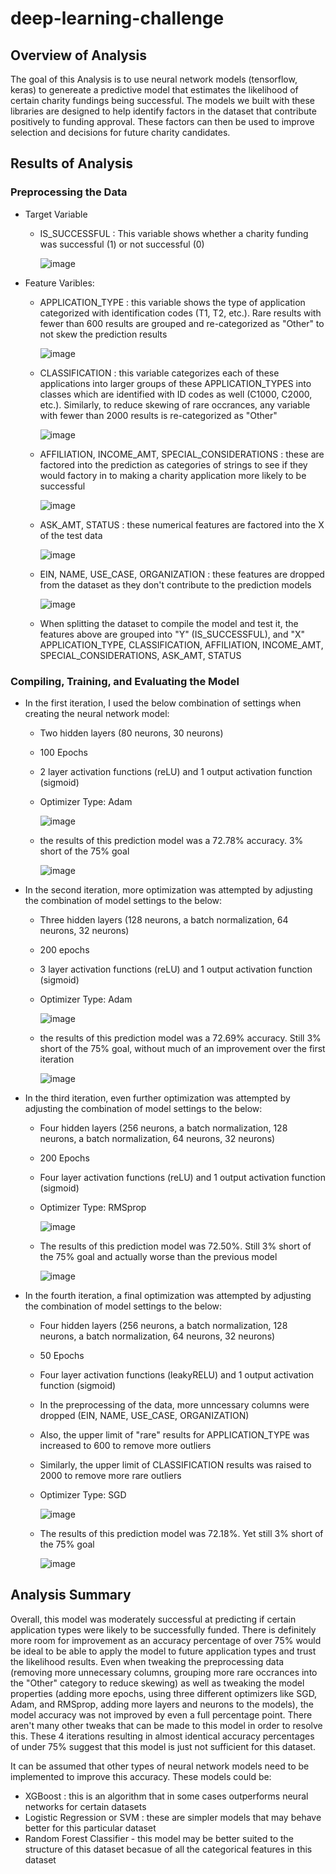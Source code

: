 # deep-learning-challenge
## Overview of Analysis
The goal of this Analysis is to use neural network models (tensorflow, keras) to genereate a predictive model that estimates the likelihood of certain charity fundings being successful.  The models we built with these libraries are designed to help identify factors in the dataset that contribute positively to funding approval.  These factors can then be used to improve selection and decisions for future charity candidates.

## Results of Analysis
### Preprocessing the Data
- Target Variable 
  - IS_SUCCESSFUL : This variable shows whether a charity funding was successful (1) or not successful (0)

    ![image](https://github.com/user-attachments/assets/b9fb9655-ffd1-4ca2-bab0-ee777b619035)

- Feature Varibles:
  - APPLICATION_TYPE : this variable shows the type of application categorized with identification codes (T1, T2, etc.).  Rare results with fewer than 600 results are grouped and re-categorized as "Other" to not skew the prediction results

    ![image](https://github.com/user-attachments/assets/1386fdee-1317-4442-aabd-c689494f1142)

  - CLASSIFICATION : this variable categorizes each of these applications into larger groups of these APPLICATION_TYPES into classes which are identified with ID codes as well (C1000, C2000, etc.).  Similarly, to reduce skewing of rare occrances, any variable with fewer than 2000 results is re-categorized as "Other"

    ![image](https://github.com/user-attachments/assets/ca18c98f-b31a-4ea9-86ad-8dbb9bd9a9b3)

  - AFFILIATION, INCOME_AMT, SPECIAL_CONSIDERATIONS : these are factored into the prediction as categories of strings to see if they would factory in to making a charity application more likely to be successful
 
    ![image](https://github.com/user-attachments/assets/de403e3a-afe8-4b2c-879e-9b671961931b)

  - ASK_AMT, STATUS : these numerical features are factored into the X of the test data

    ![image](https://github.com/user-attachments/assets/af103884-d124-4e2e-aef3-8e3a17038cd9)

  - EIN, NAME, USE_CASE, ORGANIZATION : these features are dropped from the dataset as they don't contribute to the prediction models

    ![image](https://github.com/user-attachments/assets/b861d321-d687-4e0c-aa16-42a3fa2fc90d)

  - When splitting the dataset to compile the model and test it, the features above are grouped into "Y" (IS_SUCCESSFUL), and "X" APPLICATION_TYPE, CLASSIFICATION, AFFILIATION, INCOME_AMT, SPECIAL_CONSIDERATIONS, ASK_AMT, STATUS
 
### Compiling, Training, and Evaluating the Model

  - In the first iteration, I used the below combination of settings when creating the neural network model:
    - Two hidden layers (80 neurons, 30 neurons)
    - 100 Epochs
    - 2 layer activation functions (reLU) and 1 output activation function (sigmoid)
    - Optimizer Type: Adam
       
      ![image](https://github.com/user-attachments/assets/2aeee181-a033-462e-82e0-0423b8b5ddee)

    - the results of this prediction model was a 72.78% accuracy.  3% short of the 75% goal

      ![image](https://github.com/user-attachments/assets/b2e38c18-31a5-40ec-b17c-7b6137f4c3c4)

  - In the second iteration, more optimization was attempted by adjusting the combination of model settings to the below:
    - Three hidden layers (128 neurons, a batch normalization, 64 neurons, 32 neurons)
    - 200 epochs
    - 3 layer activation functions (reLU) and 1 output activation function (sigmoid)
    - Optimizer Type: Adam

      ![image](https://github.com/user-attachments/assets/6fe251c0-3280-45a6-8786-9ec6ac3526d3)

    - the results of this prediction model was a 72.69% accuracy.  Still 3% short of the 75% goal, without much of an improvement over the first iteration

      ![image](https://github.com/user-attachments/assets/d87c5eea-17e1-45c3-95b3-045ce9662c6b)

  - In the third iteration, even further optimization was attempted by adjusting the combination of model settings to the below:
    - Four hidden layers (256 neurons, a batch normalization, 128 neurons, a batch normalization, 64 neurons, 32 neurons)
    - 200 Epochs
    - Four layer activation functions (reLU) and 1 output activation function (sigmoid)
    - Optimizer Type: RMSprop

      ![image](https://github.com/user-attachments/assets/944f852a-878c-4ac0-ab09-10fd71890166)

    - The results of this prediction model was 72.50%.  Still 3% short of the 75% goal and actually worse than the previous model

      ![image](https://github.com/user-attachments/assets/cd871ffd-8795-415a-b206-fcc72da3d23b)

  - In the fourth iteration, a final optimization was attempted by adjusting the combination of model settings to the below:
    - Four hidden layers (256 neurons, a batch normalization, 128 neurons, a batch normalization, 64 neurons, 32 neurons)
    - 50 Epochs
    - Four layer activation functions (leakyRELU) and 1 output activation function (sigmoid)
    - In the preprocessing of the data, more unncessary columns were dropped (EIN, NAME, USE_CASE, ORGANIZATION)
    - Also, the upper limit of "rare" results for APPLICATION_TYPE was increased to 600 to remove more outliers
    - Similarly, the upper limit of CLASSIFICATION results was raised to 2000 to remove more rare outliers
    - Optimizer Type: SGD

      ![image](https://github.com/user-attachments/assets/80a9d5d6-1c29-46c7-bce4-7eb0bd1f6bb7)

    - The results of this prediction model was 72.18%.  Yet still 3% short of the 75% goal

      ![image](https://github.com/user-attachments/assets/52fe8882-41ab-436f-b2f0-65c291ded180)

## Analysis Summary

Overall, this model was moderately successful at predicting if certain application types were likely to be successfully funded.  There is definitely more room for improvement as an accuracy percentage of over 75% would be ideal to be able to apply the model to future application types and trust the likelihood results.  Even when tweaking the preprocessing data (removing more unnecessary columns, grouping more rare occrances into the "Other" category to reduce skewing) as well as tweaking the model properties (adding more epochs, using three different optimizers like SGD, Adam, and RMSprop, adding more layers and neurons to the models), the model accuracy was not improved by even a full percentage point.  There aren't many other tweaks that can be made to this model in order to resolve this.  These 4 iterations resulting in almost identical accuracy percentages of under 75% suggest that this model is just not sufficient for this dataset. 

It can be assumed that other types of neural network models need to be implemented to improve this accuracy.  These models could be:
  - XGBoost : this is an algorithm that in some cases outperforms neural networks for certain datasets
  - Logistic Regression or SVM : these are simpler models that may behave better for this particular dataset
  - Random Forest Classifier - this model may be better suited to the structure of this dataset becasue of all the categorical features in this dataset

